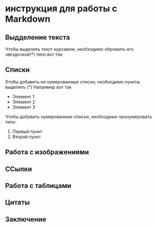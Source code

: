 # инструкция для работы с Markdown

## Выдделение текста

Чтобы выделить текст курсивом, необходимо обромить его звездочкой(*) типо *вот так*

## Списки 

Xтобы добавить не нумерованные списки, необходимо пункты выделить (*) Например вот так

* Элемент 1
* Элемент 2
* Элемент 3

Чтобы добавить нумерованные списки, необходимо пронумеровать типо:
1. Первый пункт
2. Второй пункт

## Работа с изображениями

## ССылки

## Работа с таблицами

## Цитаты   

## Заключение
